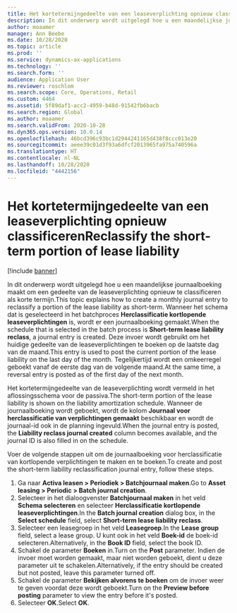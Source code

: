 ```yaml
---
title: Het kortetermijngedeelte van een leaseverplichting opnieuw classificeren
description: In dit onderwerp wordt uitgelegd hoe u een maandelijkse journaalboeking maakt om een gedeelte van de leaseverplichting opnieuw te classificeren als korte termijn.
author: moaamer
manager: Ann Beebe
ms.date: 10/28/2020
ms.topic: article
ms.prod: ''
ms.service: dynamics-ax-applications
ms.technology: ''
ms.search.form: ''
audience: Application User
ms.reviewer: roschlom
ms.search.scope: Core, Operations, Retail
ms.custom: 4464
ms.assetid: 5f89daf1-acc2-4959-b48d-91542fb6bacb
ms.search.region: Global
ms.author: moaamer
ms.search.validFrom: 2020-10-28
ms.dyn365.ops.version: 10.0.14
ms.openlocfilehash: 46bcd396c93bc1d2944241165d438f8ccc013e20
ms.sourcegitcommit: aeee39c01d3f93a6dfcf2013965fa975a740596a
ms.translationtype: HT
ms.contentlocale: nl-NL
ms.lasthandoff: 10/28/2020
ms.locfileid: "4442156"
---
```

# <a name="reclassify-the-short-term-portion-of-lease-liability"></a><span data-ttu-id="3167c-103">Het kortetermijngedeelte van een leaseverplichting opnieuw classificeren</span><span class="sxs-lookup"><span data-stu-id="3167c-103">Reclassify the short-term portion of lease liability</span></span>

[!include [banner](../includes/banner.md)]

<span data-ttu-id="3167c-104">In dit onderwerp wordt uitgelegd hoe u een maandelijkse journaalboeking maakt om een gedeelte van de leaseverplichting opnieuw te classificeren als korte termijn.</span><span class="sxs-lookup"><span data-stu-id="3167c-104">This topic explains how to create a monthly journal entry to reclassify a portion of the lease liability as short-term.</span></span> <span data-ttu-id="3167c-105">Wanneer het schema dat is geselecteerd in het batchproces **Herclassificatie kortlopende leaseverplichtingen** is, wordt er een journaalboeking gemaakt.</span><span class="sxs-lookup"><span data-stu-id="3167c-105">When the schedule that is selected in the batch process is **Short-term lease liability reclass**, a journal entry is created.</span></span> <span data-ttu-id="3167c-106">Deze invoer wordt gebruikt om het huidige gedeelte van de leaseverplichtingen te boeken op de laatste dag van de maand.</span><span class="sxs-lookup"><span data-stu-id="3167c-106">This entry is used to post the current portion of the lease liability on the last day of the month.</span></span> <span data-ttu-id="3167c-107">Tegelijkertijd wordt een omkeerregel geboekt vanaf de eerste dag van de volgende maand.</span><span class="sxs-lookup"><span data-stu-id="3167c-107">At the same time, a reversal entry is posted as of the first day of the next month.</span></span>

<span data-ttu-id="3167c-108">Het kortetermijngedeelte van de leaseverplichting wordt vermeld in het aflossingsschema voor de passiva.</span><span class="sxs-lookup"><span data-stu-id="3167c-108">The short-term portion of the lease liability is shown on the liability amortization schedule.</span></span> <span data-ttu-id="3167c-109">Wanneer de journaalboeking wordt geboekt, wordt de kolom **Journaal voor herclassificatie van verplichtingen gemaakt** beschikbaar en wordt de journaal-id ook in de planning ingevuld.</span><span class="sxs-lookup"><span data-stu-id="3167c-109">When the journal entry is posted, the **Liability reclass journal created** column becomes available, and the journal ID is also filled in on the schedule.</span></span>

<span data-ttu-id="3167c-110">Voer de volgende stappen uit om de journaalboeking voor herclassificatie van kortlopende verplichtingen te maken en te boeken.</span><span class="sxs-lookup"><span data-stu-id="3167c-110">To create and post the short-term liability reclassification journal entry, follow these steps.</span></span>

1. <span data-ttu-id="3167c-111">Ga naar **Activa leasen \> Periodiek \> Batchjournaal maken**.</span><span class="sxs-lookup"><span data-stu-id="3167c-111">Go to **Asset leasing \> Periodic \> Batch journal creation**.</span></span>
2. <span data-ttu-id="3167c-112">Selecteer in het dialoogvenster **Batchjournaal maken** in het veld **Schema selecteren** en selecteer **Herclassificatie kortlopende leaseverplichtingen**.</span><span class="sxs-lookup"><span data-stu-id="3167c-112">In the **Batch journal creation** dialog box, in the **Select schedule** field, select **Short-term lease liability reclass**.</span></span>
3. <span data-ttu-id="3167c-113">Selecteer een leasegroep in het veld **Leasegroep**.</span><span class="sxs-lookup"><span data-stu-id="3167c-113">In the **Lease group** field, select a lease group.</span></span> <span data-ttu-id="3167c-114">U kunt ook in het veld **Boek-id** de boek-id selecteren.</span><span class="sxs-lookup"><span data-stu-id="3167c-114">Alternatively, in the **Book ID** field, select the book ID.</span></span>
4. <span data-ttu-id="3167c-115">Schakel de parameter **Boeken** in.</span><span class="sxs-lookup"><span data-stu-id="3167c-115">Turn on the **Post** parameter.</span></span> <span data-ttu-id="3167c-116">Indien de invoer moet worden gemaakt, maar niet worden geboekt, dient u deze parameter uit te schakelen.</span><span class="sxs-lookup"><span data-stu-id="3167c-116">Alternatively, if the entry should be created but not posted, leave this parameter turned off.</span></span>
5. <span data-ttu-id="3167c-117">Schakel de parameter **Bekijken alvorens te boeken** om de invoer weer te geven voordat deze wordt geboekt.</span><span class="sxs-lookup"><span data-stu-id="3167c-117">Turn on the **Preview before posting** parameter to view the entry before it's posted.</span></span>
6. <span data-ttu-id="3167c-118">Selecteer **OK**.</span><span class="sxs-lookup"><span data-stu-id="3167c-118">Select **OK**.</span></span>
